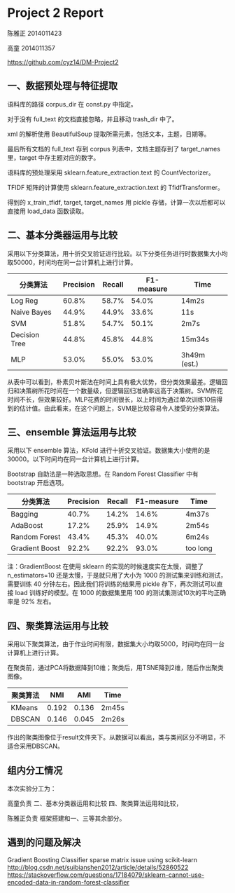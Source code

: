 # Project 2 Report

陈雅正	2014011423

高童 	2014011357

https://github.com/cyz14/DM-Project2

## 一、数据预处理与特征提取

语料库的路径 corpus_dir 在 const.py 中指定。

对于没有 full_text 的文档直接忽略，并且移动 trash_dir 中了。

xml 的解析使用 BeautifulSoup 提取所需元素，包括文本，主题，日期等。

最后所有文档的 full_text 存到 corpus 列表中，文档主题存到了 target_names 里，target 中存主题对应的数字。

语料库的预处理采用 sklearn.feature_extraction.text 的 CountVectorizer。

TFIDF 矩阵的计算使用 sklearn.feature_extraction.text 的 TfidfTransformer。

得到的 x_train_tfidf, target, target_names 用 pickle 存储，计算一次以后都可以直接用 load_data 函数读取。

## 二、基本分类器运用与比较

采用以下分类算法，用十折交叉验证进行比较。以下分类任务进行时数据集大小均取50000，时间均在同一台计算机上进行计算。

| 分类算法          | Precision | Recall | F1-measure | Time         |
| ------------- | --------- | ------ | ---------- | ------------ |
| Log Reg       | 60.8%     | 58.7%  | 54.0%      | 14m2s        |
| Naive Bayes   | 44.9%     | 44.9%  | 33.6%      | 11s          |
| SVM           | 51.8%     | 54.7%  | 50.1%      | 2m7s         |
| Decision Tree | 44.8%     | 45.8%  | 44.8%      | 15m34s       |
| MLP           | 53.0%     | 55.0%  | 53.0%      | 3h49m (est.) |

从表中可以看到，朴素贝叶斯法在时间上具有极大优势，但分类效果最差。逻辑回归和决策树所花时间在一个数量级，但逻辑回归准确率远高于决策树。SVM所花时间不长，但效果较好。MLP花费的时间很长，以上时间为通过单次训练10倍得到的估计值。由此看来，在这个问题上，SVM是比较容易令人接受的分类算法。

## 三、ensemble 算法运用与比较

采用以下 ensemble 算法，KFold 进行十折交叉验证。数据集大小使用的是 30000。以下时间均在同一台计算机上进行计算。

Bootstrap 自助法是一种选取思想。在 Random Forest Classifier 中有 bootstrap 开启选项。

| 分类算法           | Precision | Recall | F1-measure | Time     |
| -------------- | --------- | ------ | ---------- | -------- |
| Bagging        | 40.7%     | 14.2%  | 14.6%      | 4m37s    |
| AdaBoost       | 17.2%     | 25.9%  | 14.9%      | 2m54s    |
| Random Forest  | 43.4%     | 45.3%  | 40.0%      | 6m24s    |
| Gradient Boost | 92.2%     | 92.2%  | 93.0%      | too long |

注：GradientBoost 在使用 sklearn 的实现的时候速度实在太慢，调整了 n_estimators=10 还是太慢，于是就只用了大小为 1000 的测试集来训练和测试，需要训练 40 分钟左右。因此我们将训练的结果用 pickle 存下，再次测试可以直接 load 训练好的模型。在 1000 的数据集里用 100 的测试集测试10次的平均正确率是 92% 左右。

## 四、聚类算法运用与比较

采用以下聚类算法，由于作业时间有限，数据集大小均取5000，时间均在同一台计算机上进行计算。

在聚类前，通过PCA将数据降到10维；聚类后，用TSNE降到2维，随后作出聚类图像。

| 聚类算法   | NMI   | AMI   | Time  |
| ------ | ----- | ----- | ----- |
| KMeans | 0.192 | 0.136 | 2m45s |
| DBSCAN | 0.146 | 0.045 | 2m26s |

作出的聚类图像位于result文件夹下。从数据可以看出，类与类间区分不明显，不适合采用DBSCAN。

## 组内分工情况

本次实验分工为：

高童负责
    二、基本分类器运用和比较
    四、聚类算法运用和比较，

陈雅正负责
    框架搭建和一、三等其余部分。

## 遇到的问题及解决

Gradient Boosting Classifier sparse matrix issue using scikit-learn
http://blog.csdn.net/suibianshen2012/article/details/52860522
https://stackoverflow.com/questions/17184079/sklearn-cannot-use-encoded-data-in-random-forest-classifier